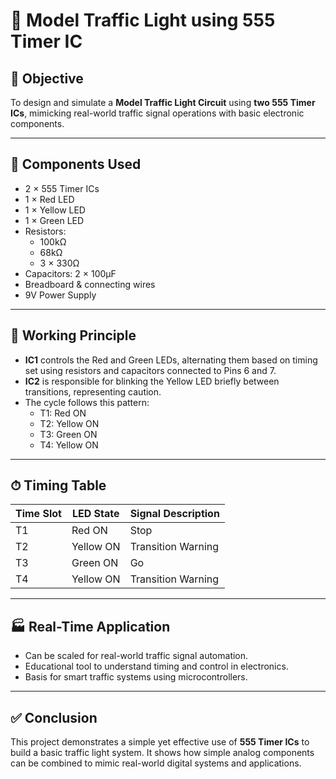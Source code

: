# 🚦 Model Traffic Light using 555 Timer IC

## 🧠 Objective
To design and simulate a **Model Traffic Light Circuit** using **two 555 Timer ICs**, mimicking real-world traffic signal operations with basic electronic components.

---

## 🧰 Components Used

- 2 × 555 Timer ICs  
- 1 × Red LED  
- 1 × Yellow LED  
- 1 × Green LED  
- Resistors:  
  - 100kΩ  
  - 68kΩ  
  - 3 × 330Ω  
- Capacitors: 2 × 100µF  
- Breadboard & connecting wires  
- 9V Power Supply

---

## 🔁 Working Principle

- **IC1** controls the Red and Green LEDs, alternating them based on timing set using resistors and capacitors connected to Pins 6 and 7.
- **IC2** is responsible for blinking the Yellow LED briefly between transitions, representing caution.
- The cycle follows this pattern:
  - T1: Red ON
  - T2: Yellow ON
  - T3: Green ON
  - T4: Yellow ON

---

## ⏱ Timing Table

| Time Slot | LED State     | Signal Description  |
|-----------|---------------|---------------------|
| T1        | Red ON        | Stop                |
| T2        | Yellow ON     | Transition Warning  |
| T3        | Green ON      | Go                  |
| T4        | Yellow ON     | Transition Warning  |

---

## 🏭 Real-Time Application

- Can be scaled for real-world traffic signal automation.
- Educational tool to understand timing and control in electronics.
- Basis for smart traffic systems using microcontrollers.

---

## ✅ Conclusion

This project demonstrates a simple yet effective use of **555 Timer ICs** to build a basic traffic light system. It shows how simple analog components can be combined to mimic real-world digital systems and applications.



